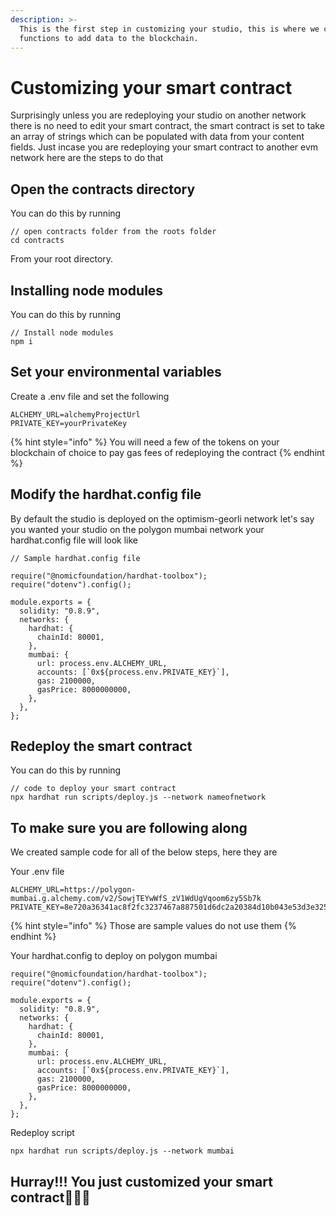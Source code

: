 ```yaml
---
description: >-
  This is the first step in customizing your studio, this is where we call
  functions to add data to the blockchain.
---
```


# Customizing your smart contract

Surprisingly unless you are redeploying your studio on another network there is no need to edit your smart contract, the smart contract is set to take an array of strings which can be populated with data from your content fields. Just incase you are redeploying your smart contract to another evm network here are the steps to do that

## Open the contracts directory

You can do this by running

```
// open contracts folder from the roots folder
cd contracts
```

From your root directory.

## Installing node modules

You can do this by running

```
// Install node modules
npm i
```

## Set your environmental variables

Create a .env file and set the following

```
ALCHEMY_URL=alchemyProjectUrl
PRIVATE_KEY=yourPrivateKey
```

{% hint style="info" %}
You will need a few of the tokens on your blockchain of choice to pay gas fees of redeploying the contract
{% endhint %}

## Modify the hardhat.config file

By default the studio is deployed on the optimism-georli network let's say you wanted your studio on the polygon mumbai network your hardhat.config file will look like

```
// Sample hardhat.config file

require("@nomicfoundation/hardhat-toolbox");
require("dotenv").config();

module.exports = {
  solidity: "0.8.9",
  networks: {
    hardhat: {
      chainId: 80001,
    },
    mumbai: {
      url: process.env.ALCHEMY_URL,
      accounts: [`0x${process.env.PRIVATE_KEY}`],
      gas: 2100000,
      gasPrice: 8000000000,
    },
  },
};
```

## Redeploy the smart contract

You can do this by running

```
// code to deploy your smart contract
npx hardhat run scripts/deploy.js --network nameofnetwork
```



## To make sure you are following along

We created sample code for all of the below steps, here they are

Your .env file

```properties
ALCHEMY_URL=https://polygon-mumbai.g.alchemy.com/v2/SowjTEYwWfS_zV1WdUgVqoom6zy5Sb7k
PRIVATE_KEY=8e720a36341ac8f2fc3237467a887501d6dc2a20384d10b043e53d3e32538960
```

{% hint style="info" %}
Those are sample values do not use them
{% endhint %}

Your hardhat.config to deploy on polygon mumbai

```
require("@nomicfoundation/hardhat-toolbox");
require("dotenv").config();

module.exports = {
  solidity: "0.8.9",
  networks: {
    hardhat: {
      chainId: 80001,
    },
    mumbai: {
      url: process.env.ALCHEMY_URL,
      accounts: [`0x${process.env.PRIVATE_KEY}`],
      gas: 2100000,
      gasPrice: 8000000000,
    },
  },
};
```

Redeploy script

```
npx hardhat run scripts/deploy.js --network mumbai
```

## Hurray!!! You just customized your smart contract🎉🎉🎉
